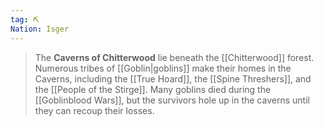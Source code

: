 ```yaml
---
tag: ⛏️
Nation: Isger
---
```

> The **Caverns of Chitterwood** lie beneath the [[Chitterwood]] forest. Numerous tribes of [[Goblin|goblins]] make their homes in the Caverns, including the [[True Hoard]], the [[Spine Threshers]], and the [[People of the Stirge]]. Many goblins died during the [[Goblinblood Wars]], but the survivors hole up in the caverns until they can recoup their losses.








